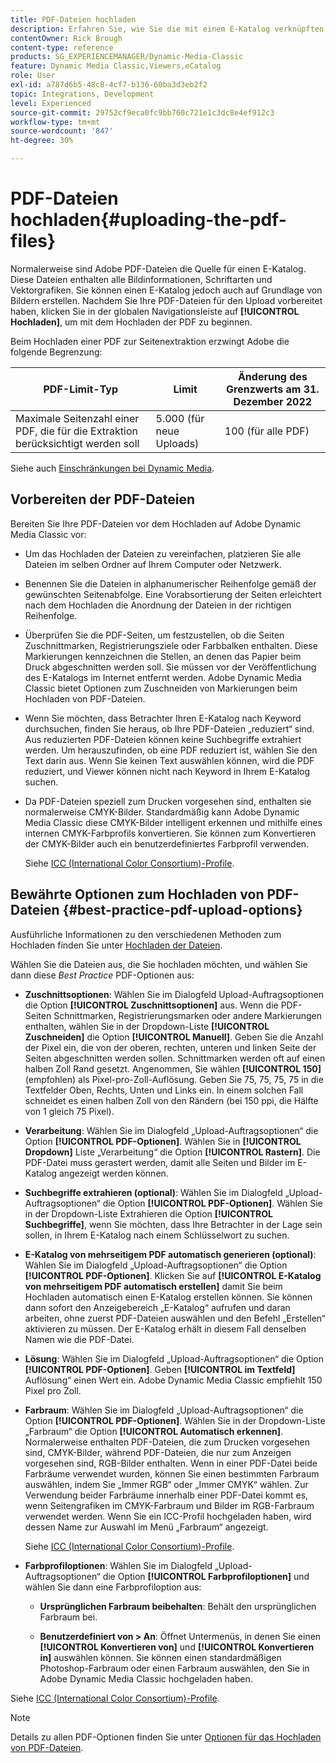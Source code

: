 ```yaml
---
title: PDF-Dateien hochladen
description: Erfahren Sie, wie Sie die mit einem E-Katalog verknüpften PDF-Dateien in Adobe Dynamic Media Classic hochladen.
contentOwner: Rick Brough
content-type: reference
products: SG_EXPERIENCEMANAGER/Dynamic-Media-Classic
feature: Dynamic Media Classic,Viewers,eCatalog
role: User
exl-id: a787d6b5-48c8-4cf7-b136-60ba3d3eb2f2
topic: Integrations, Development
level: Experienced
source-git-commit: 29752cf9eca0fc9bb760c721e1c3dc8e4ef912c3
workflow-type: tm+mt
source-wordcount: '847'
ht-degree: 30%

---
```


# PDF-Dateien hochladen{#uploading-the-pdf-files}

Normalerweise sind Adobe PDF-Dateien die Quelle für einen E-Katalog. Diese Dateien enthalten alle Bildinformationen, Schriftarten und Vektorgrafiken. Sie können einen E-Katalog jedoch auch auf Grundlage von Bildern erstellen. Nachdem Sie Ihre PDF-Dateien für den Upload vorbereitet haben, klicken Sie in der globalen Navigationsleiste auf **[!UICONTROL Hochladen]**, um mit dem Hochladen der PDF zu beginnen.

Beim Hochladen einer PDF zur Seitenextraktion erzwingt Adobe die folgende Begrenzung:

| PDF-Limit-Typ | Limit | Änderung des Grenzwerts am 31. Dezember 2022 |
| --- | --- | --- |
| Maximale Seitenzahl einer PDF, die für die Extraktion berücksichtigt werden soll | 5.000 (für neue Uploads) | 100 (für alle PDF) |

Siehe auch [Einschränkungen bei Dynamic Media](/help/using/limitations.md).

## Vorbereiten der PDF-Dateien

Bereiten Sie Ihre PDF-Dateien vor dem Hochladen auf Adobe Dynamic Media Classic vor:

* Um das Hochladen der Dateien zu vereinfachen, platzieren Sie alle Dateien im selben Ordner auf Ihrem Computer oder Netzwerk.
* Benennen Sie die Dateien in alphanumerischer Reihenfolge gemäß der gewünschten Seitenabfolge. Eine Vorabsortierung der Seiten erleichtert nach dem Hochladen die Anordnung der Dateien in der richtigen Reihenfolge.
* Überprüfen Sie die PDF-Seiten, um festzustellen, ob die Seiten Zuschnittmarken, Registrierungsziele oder Farbbalken enthalten. Diese Markierungen kennzeichnen die Stellen, an denen das Papier beim Druck abgeschnitten werden soll. Sie müssen vor der Veröffentlichung des E-Katalogs im Internet entfernt werden. Adobe Dynamic Media Classic bietet Optionen zum Zuschneiden von Markierungen beim Hochladen von PDF-Dateien.
* Wenn Sie möchten, dass Betrachter Ihren E-Katalog nach Keyword durchsuchen, finden Sie heraus, ob Ihre PDF-Dateien „reduziert“ sind. Aus reduzierten PDF-Dateien können keine Suchbegriffe extrahiert werden. Um herauszufinden, ob eine PDF reduziert ist, wählen Sie den Text darin aus. Wenn Sie keinen Text auswählen können, wird die PDF reduziert, und Viewer können nicht nach Keyword in Ihrem E-Katalog suchen.
* Da PDF-Dateien speziell zum Drucken vorgesehen sind, enthalten sie normalerweise CMYK-Bilder. Standardmäßig kann Adobe Dynamic Media Classic diese CMYK-Bilder intelligent erkennen und mithilfe eines internen CMYK-Farbprofils konvertieren. Sie können zum Konvertieren der CMYK-Bilder auch ein benutzerdefiniertes Farbprofil verwenden. 

  Siehe [ICC (International Color Consortium)-Profile](icc-profiles.md#icc_profiles).

## Bewährte Optionen zum Hochladen von PDF-Dateien {#best-practice-pdf-upload-options}

Ausführliche Informationen zu den verschiedenen Methoden zum Hochladen finden Sie unter [Hochladen der Dateien](uploading-files.md#uploading_your_files).

Wählen Sie die Dateien aus, die Sie hochladen möchten, und wählen Sie dann diese *Best Practice* PDF-Optionen aus:

* **Zuschnittsoptionen**: Wählen Sie im Dialogfeld Upload-Auftragsoptionen die Option **[!UICONTROL Zuschnittsoptionen]** aus. Wenn die PDF-Seiten Schnittmarken, Registrierungsmarken oder andere Markierungen enthalten, wählen Sie in der Dropdown-Liste **[!UICONTROL Zuschneiden]** die Option **[!UICONTROL Manuell]**. Geben Sie die Anzahl der Pixel ein, die von der oberen, rechten, unteren und linken Seite der Seiten abgeschnitten werden sollen. Schnittmarken werden oft auf einen halben Zoll Rand gesetzt. Angenommen, Sie wählen **[!UICONTROL 150]** (empfohlen) als Pixel-pro-Zoll-Auflösung. Geben Sie 75, 75, 75, 75 in die Textfelder Oben, Rechts, Unten und Links ein. In einem solchen Fall schneidet es einen halben Zoll von den Rändern (bei 150 ppi, die Hälfte von 1 gleich 75 Pixel).

* **Verarbeitung**: Wählen Sie im Dialogfeld „Upload-Auftragsoptionen“ die Option **[!UICONTROL PDF-Optionen]**. Wählen Sie in **[!UICONTROL Dropdown]** Liste „Verarbeitung“ die Option **[!UICONTROL Rastern]**. Die PDF-Datei muss gerastert werden, damit alle Seiten und Bilder im E-Katalog angezeigt werden können.

* **Suchbegriffe extrahieren (optional)**: Wählen Sie im Dialogfeld „Upload-Auftragsoptionen“ die Option **[!UICONTROL PDF-Optionen]**. Wählen Sie in der Dropdown-Liste Extrahieren die Option **[!UICONTROL Suchbegriffe]**, wenn Sie möchten, dass Ihre Betrachter in der Lage sein sollen, in Ihrem E-Katalog nach einem Schlüsselwort zu suchen.

* **E-Katalog von mehrseitigem PDF automatisch generieren (optional)**: Wählen Sie im Dialogfeld „Upload-Auftragsoptionen“ die Option **[!UICONTROL PDF-Optionen]**. Klicken Sie auf **[!UICONTROL E-Katalog von mehrseitigem PDF automatisch erstellen]** damit Sie beim Hochladen automatisch einen E-Katalog erstellen können. Sie können dann sofort den Anzeigebereich „E-Katalog“ aufrufen und daran arbeiten, ohne zuerst PDF-Dateien auswählen und den Befehl „Erstellen“ aktivieren zu müssen. Der E-Katalog erhält in diesem Fall denselben Namen wie die PDF-Datei.

* **Lösung**: Wählen Sie im Dialogfeld „Upload-Auftragsoptionen“ die Option **[!UICONTROL PDF-Optionen]**. Geben **[!UICONTROL im Textfeld]** Auflösung“ einen Wert ein. Adobe Dynamic Media Classic empfiehlt 150 Pixel pro Zoll.

* **Farbraum**: Wählen Sie im Dialogfeld „Upload-Auftragsoptionen“ die Option **[!UICONTROL PDF-Optionen]**. Wählen Sie in der Dropdown-Liste „Farbraum“ die Option **[!UICONTROL Automatisch erkennen]**. Normalerweise enthalten PDF-Dateien, die zum Drucken vorgesehen sind, CMYK-Bilder, während PDF-Dateien, die nur zum Anzeigen vorgesehen sind, RGB-Bilder enthalten. Wenn in einer PDF-Datei beide Farbräume verwendet wurden, können Sie einen bestimmten Farbraum auswählen, indem Sie „Immer RGB“ oder „Immer CMYK“ wählen. Zur Verwendung beider Farbräume innerhalb einer PDF-Datei kommt es, wenn Seitengrafiken im CMYK-Farbraum und Bilder im RGB-Farbraum verwendet werden. Wenn Sie ein ICC-Profil hochgeladen haben, wird dessen Name zur Auswahl im Menü „Farbraum“ angezeigt. 

  Siehe [ICC (International Color Consortium)-Profile](/help/using/icc-profiles.md).

* **Farbprofiloptionen**: Wählen Sie im Dialogfeld „Upload-Auftragsoptionen“ die Option **[!UICONTROL Farbprofiloptionen]** und wählen Sie dann eine Farbprofiloption aus:

   * **Ursprünglichen Farbraum beibehalten**: Behält den ursprünglichen Farbraum bei.

   * **Benutzerdefiniert von > An**: Öffnet Untermenüs, in denen Sie einen **[!UICONTROL Konvertieren von]** und **[!UICONTROL Konvertieren in]** auswählen können. Sie können einen standardmäßigen Photoshop-Farbraum oder einen Farbraum auswählen, den Sie in Adobe Dynamic Media Classic hochgeladen haben.

<!-- * **Convert To SRGB**: Converts to SRGB (Standard Red Green Blue). SRGB is the recommended color space for displaying images on Web pages. -->

Siehe [ICC (International Color Consortium)-Profile](icc-profiles.md#icc_profiles).

>[!NOTE]
>
>Details zu allen PDF-Optionen finden Sie unter [Optionen für das Hochladen von PDF-Dateien](pdfs.md#pdf_upload_options).
